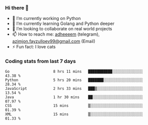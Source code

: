 ### Hi there 👋

<!--
**adheeeem/adheeeem** is a ✨ _special_ ✨ repository because its `README.md` (this file) appears on your GitHub profile.

Here are some ideas to get you started:
-->
- 🔭 I’m currently working on Python
- 🌱 I’m currently learning Golang and Python deeper
- 👯 I’m looking to collaborate on real world projects
- 📫 How to reach me: [adheeeem](https://t.me/adheeeem) (telegram), azimjon.fayzulloev99@gmail.com (Email)
- ⚡ Fun fact: I love cats 


### Coding stats from last 7 days
<!--START_SECTION:waka-->

```text
Go                    8 hrs 11 mins   ███████████░░░░░░░░░░░░░░   43.38 %
Python                5 hrs 20 mins   ███████░░░░░░░░░░░░░░░░░░   28.34 %
JavaScript            2 hrs 33 mins   ███▒░░░░░░░░░░░░░░░░░░░░░   13.54 %
Java                  1 hr 30 mins    ██░░░░░░░░░░░░░░░░░░░░░░░   07.97 %
CSS                   15 mins         ▒░░░░░░░░░░░░░░░░░░░░░░░░   01.39 %
XML                   15 mins         ▒░░░░░░░░░░░░░░░░░░░░░░░░   01.33 %
```

<!--END_SECTION:waka-->
